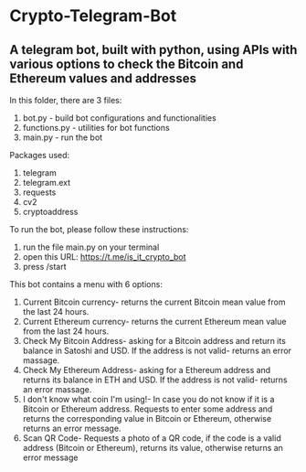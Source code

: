 # Crypto-Telegram-Bot
<h2>A telegram bot, built with python, using APIs with various options to check the Bitcoin and Ethereum values and addresses</h2>

In this folder, there are 3 files:
1. bot.py - build bot configurations and functionalities
2. functions.py - utilities for bot functions
3. main.py - run the bot

Packages used:
1. telegram
2. telegram.ext
3. requests
4. cv2
5. cryptoaddress

To run the bot, please follow these instructions:
1. run the file main.py on your terminal
2. open this URL: https://t.me/is_it_crypto_bot 
3. press /start

This bot contains a menu with 6 options:
1. Current Bitcoin currency- returns the current Bitcoin mean value from the last 24 hours.
2. Current Ethereum currency- returns the current Ethereum mean value from the last 24 hours.
3. Check My Bitcoin Address- asking for a Bitcoin address and return its balance in Satoshi and USD. If the address is not valid- returns an error massage.  
4. Check My Ethereum Address- asking for a Ethereum address and returns its balance in ETH and USD. If the address is not valid- returns an error massage.  
5. I don't know what coin I'm using!- In case you do not know if it is a Bitcoin or Ethereum address. Requests to enter some address and returns the corresponding value in Bitcoin or Ethereum, otherwise returns an error message.
6. Scan QR Code- Requests a photo of a QR code, if the code is a valid address (Bitcoin or Ethereum), returns its value, otherwise returns an error message
